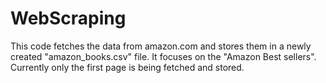 # WebScraping
This code fetches the data from amazon.com and stores them in a newly created "amazon_books.csv" file. It focuses on the "Amazon Best sellers".
Currently only the first page is being fetched and stored.
